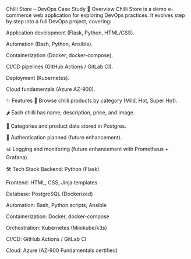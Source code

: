 Chilli Store – DevOps Case Study
📖 Overview
Chilli Store is a demo e-commerce web application for exploring DevOps practices.
It evolves step by step into a full DevOps project, covering:

Application development (Flask, Python, HTML/CSS).

Automation (Bash, Python, Ansible).

Containerization (Docker, docker-compose).

CI/CD pipelines (GitHub Actions / GitLab CI).

Deployment (Kubernetes).

Cloud fundamentals (Azure AZ-900).

✨ Features
🛒 Browse chilli products by category (Mild, Hot, Super Hot).

🌶️ Each chilli has name, description, price, and image.

📂 Categories and product data stored in Postgres.

🔐 Authentication planned (future enhancement).

📊 Logging and monitoring (future enhancement with Prometheus + Grafana).

🛠️ Tech Stack
Backend: Python (Flask)

Frontend: HTML, CSS, Jinja templates

Database: PostgreSQL (Dockerized)

Automation: Bash, Python scripts, Ansible

Containerization: Docker, docker-compose

Orchestration: Kubernetes (Minikube/k3s)

CI/CD: GitHub Actions / GitLab CI

Cloud: Azure (AZ-900 Fundamentals certified)

